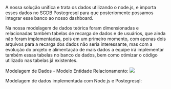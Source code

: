 A nossa solução unifica e trata os dados utilizando o node.js, e importa esses dados no SGDB Postegresql para que posteriomente possamos integrar esse banco ao nosso dashboard.

Na nossa modelagem de dados teórica foram dimensionadas e relacionadas também tabelas de recarga de dados e de usuários, que ainda não foram implementadas, pois em um primeiro momento, com apenas dois arquivos para a recarga dos dados não seria interessante, mas com a evolução do projeto e alimentação de mais dados a equipe irá implementar também essas tabelas no banco de dados, bem como otimizar o código utilizado nas tabelas já existentes. 

Modelagem de Dados - Modelo Entidade Relacionamento:
![](https://github.com/vinicius-hso/api-fatec-2s-gswatcher/blob/main/Modelagem%20de%20Dados/modelo_logico_relacional_gswatcher.jpeg)

Modelagem de dados implementada com Node.js e Postegresql:
